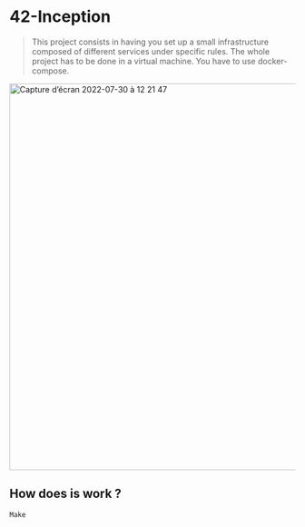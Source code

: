 # 42-Inception

> This project consists in having you set up a small infrastructure composed of different
services under specific rules. The whole project has to be done in a virtual machine. You
have to use docker-compose.

<img width="682" alt="Capture d’écran 2022-07-30 à 12 21 47" src="https://user-images.githubusercontent.com/89851173/181906208-4b2e31bf-7883-4673-b07b-954f5429f9a9.png">

## How does is work ?
```
Make
```
